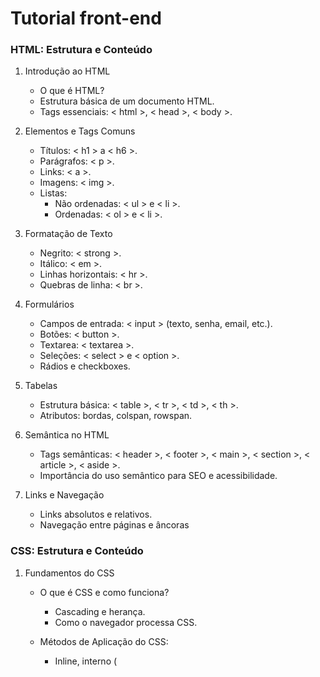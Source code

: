 # Tutorial front-end

### HTML: Estrutura e Conteúdo 

1. Introdução ao HTML
   - O que é HTML?
   - Estrutura básica de um documento HTML.
   - Tags essenciais: < html >, < head >, < body >.
  
2. Elementos e Tags Comuns
   - Títulos: < h1 > a < h6 >.
   - Parágrafos: < p >.
   - Links: < a >.
   - Imagens: < img >.
   - Listas:
     * Não ordenadas: < ul > e < li >.
     * Ordenadas: < ol > e < li >.
    
3. Formatação de Texto
   - Negrito: < strong >.
   - Itálico: < em >.
   - Linhas horizontais: < hr >.
   - Quebras de linha: < br >.
  
4. Formulários
   - Campos de entrada: < input > (texto, senha, email, etc.).
   - Botões: < button >.
   - Textarea: < textarea >.
   - Seleções: < select > e < option >.
   - Rádios e checkboxes.
  
5. Tabelas
   - Estrutura básica: < table >, < tr >, < td >, < th >.
   - Atributos: bordas, colspan, rowspan.
  
6. Semântica no HTML
   - Tags semânticas: < header >, < footer >, < main >, < section >, < article >, < aside >.
   - Importância do uso semântico para SEO e acessibilidade.
  
7. Links e Navegação
   - Links absolutos e relativos.
   - Navegação entre páginas e âncoras

### CSS: Estrutura e Conteúdo 
1. Fundamentos do CSS
   - O que é CSS e como funciona?
     * Cascading e herança.
     * Como o navegador processa CSS.
    
   - Métodos de Aplicação do CSS:
     * Inline, interno (<style> no HTML) e externo (.css).
    
   - Seletores:
     * Básicos (tags, classes, IDs).
     * Avançados (atributos, combinadores, pseudo-classes, pseudo-elementos).
    
   - Box Model:
     * Margens, preenchimentos, bordas e conteúdo.
     * Controle de espaço com margin e padding.

2. Layouts e Posicionamento
   - Display:
     * block, inline, inline-block, none.

   - Posicionamento:
     * static, relative, absolute, fixed, sticky.

   - Modelos de Layout:
     * Flexbox:\
       Eixos principal e transversal.\
       Propriedades como justify-content, align-items.

     * CSS Grid:\
       Configuração de grades (grid-template-columns, grid-template-rows).\
       Alinhamento e distribuição de itens.

   - Layouts Responsivos:
     * Media Queries (@media).
     * Tamanhos relativos (em, rem, %, vw, vh).
    
3. Estilização Avançada
   - Cores e Fundos:
     * Gradientes (linear-gradient, radial-gradient).
     * Transparência com rgba, hsla.
    
   - Tipografia:
     * Propriedades como font-size, line-height, letter-spacing.
     * Fontes customizadas com @font-face.
    
   - Animações e Transições:
     * transition (duração, atraso, timing-function).
     * Criando animações com @keyframes.
    
   - Efeitos Avançados:
     * Sombras (box-shadow, text-shadow).
     * Clip-path para criar formas customizadas.
     * Filtros (filter, blur, brightness).
    
 4. Design Responsivo e Mobile-First
    - Media Queries Avançadas:
      * Breakpoints para dispositivos móveis, tablets e desktops.
     
    - Unidades e Funções Modernas:
      * Uso de clamp(), min(), max() para tamanhos dinâmicos.
      * Propriedades relativas como calc().
     
    - Frameworks CSS:
      * Bootstrap, Tailwind CSS ou Foundation para acelerar o desenvolvimento.

### JavaScript 

1. Fundamentos do JavaScript

- Sintaxe básica (variáveis, operadores, tipos de dados).

- Estruturas de controle (if/else, switch, loops).

- Funções (declaração, expressão, arrow functions).

- Arrays e objetos (manipulação e métodos comuns).

- Manipulação de strings e números.

     



  

     
